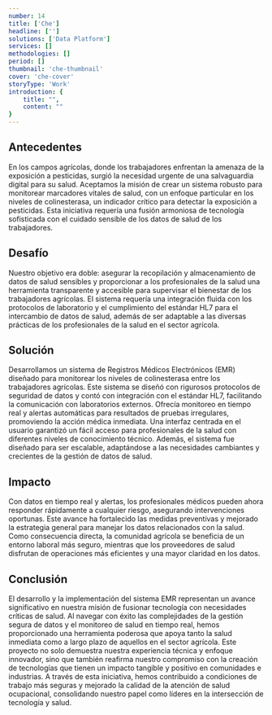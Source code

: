 ```yaml
---
number: 14
title: ['Che']
headline: ['']
solutions: ['Data Platform']
services: []
methodologies: []
period: []
thumbnail: 'che-thumbnail'
cover: 'che-cover'
storyType: 'Work'
introduction: {
    title: "",
    content: ""
}
---
```


## Antecedentes

En los campos agrícolas, donde los trabajadores enfrentan la amenaza de la exposición a pesticidas, surgió la necesidad urgente de una salvaguardia digital para su salud. Aceptamos la misión de crear un sistema robusto para monitorear marcadores vitales de salud, con un enfoque particular en los niveles de colinesterasa, un indicador crítico para detectar la exposición a pesticidas. Esta iniciativa requería una fusión armoniosa de tecnología sofisticada con el cuidado sensible de los datos de salud de los trabajadores.

## Desafío

Nuestro objetivo era doble: asegurar la recopilación y almacenamiento de datos de salud sensibles y proporcionar a los profesionales de la salud una herramienta transparente y accesible para supervisar el bienestar de los trabajadores agrícolas. El sistema requería una integración fluida con los protocolos de laboratorio y el cumplimiento del estándar HL7 para el intercambio de datos de salud, además de ser adaptable a las diversas prácticas de los profesionales de la salud en el sector agrícola.

## Solución

Desarrollamos un sistema de Registros Médicos Electrónicos (EMR) diseñado para monitorear los niveles de colinesterasa entre los trabajadores agrícolas. Este sistema se diseñó con rigurosos protocolos de seguridad de datos y contó con integración con el estándar HL7, facilitando la comunicación con laboratorios externos. Ofrecía monitoreo en tiempo real y alertas automáticas para resultados de pruebas irregulares, promoviendo la acción médica inmediata. Una interfaz centrada en el usuario garantizó un fácil acceso para profesionales de la salud con diferentes niveles de conocimiento técnico. Además, el sistema fue diseñado para ser escalable, adaptándose a las necesidades cambiantes y crecientes de la gestión de datos de salud.

## Impacto

Con datos en tiempo real y alertas, los profesionales médicos pueden ahora responder rápidamente a cualquier riesgo, asegurando intervenciones oportunas. Este avance ha fortalecido las medidas preventivas y mejorado la estrategia general para manejar los datos relacionados con la salud. Como consecuencia directa, la comunidad agrícola se beneficia de un entorno laboral más seguro, mientras que los proveedores de salud disfrutan de operaciones más eficientes y una mayor claridad en los datos.

## Conclusión

El desarrollo y la implementación del sistema EMR representan un avance significativo en nuestra misión de fusionar tecnología con necesidades críticas de salud. Al navegar con éxito las complejidades de la gestión segura de datos y el monitoreo de salud en tiempo real, hemos proporcionado una herramienta poderosa que apoya tanto la salud inmediata como a largo plazo de aquellos en el sector agrícola. Este proyecto no solo demuestra nuestra experiencia técnica y enfoque innovador, sino que también reafirma nuestro compromiso con la creación de tecnologías que tienen un impacto tangible y positivo en comunidades e industrias. A través de esta iniciativa, hemos contribuido a condiciones de trabajo más seguras y mejorado la calidad de la atención de salud ocupacional, consolidando nuestro papel como líderes en la intersección de tecnología y salud.